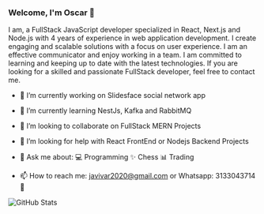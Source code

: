 ###                                                                          Welcome, I'm Oscar 👋
I am, a FullStack JavaScript developer specialized in React, Next.js and Node.js with 4 years of experience in web application development. I create engaging and scalable solutions with a focus on user experience. I am an effective communicator and enjoy working in a team. I am committed to learning and keeping up to date with the latest technologies. If you are looking for a skilled and passionate FullStack developer, feel free to contact me.

- 🔭 I’m currently working on Slidesface social network app
- 🌱 I’m currently learning NestJs, Kafka and RabbitMQ
- 👯 I’m looking to collaborate on FullStack MERN Projects
- 🤔 I’m looking for help with React FrontEnd or Nodejs Backend Projects 
- 💬 Ask me about:
💻 Programming
✨ Chess
📊 Trading

- 📫 How to reach me: javivar2020@gmail.com or Whatsapp: 3133043714 🧩

![GitHub Stats](https://github-readme-stats.vercel.app/api?username=OscarJVD&theme=radical)


